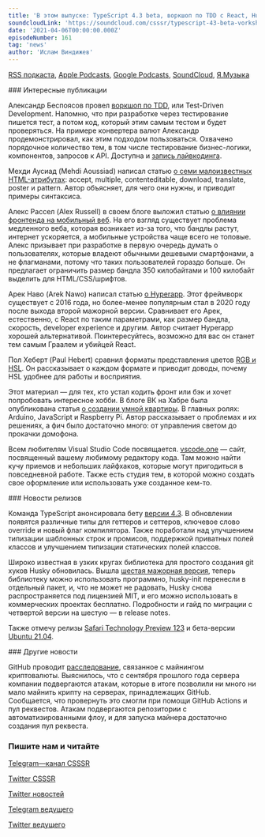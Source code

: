 ```yaml
---
title: 'В этом выпуске: TypeScript 4.3 beta, воркшоп по TDD c React, Husky 6, фреймворк Hyperapp и инциденты с майнингом крипты на серверах GitHub.'
soundcloudLink: 'https://soundcloud.com/csssr/typescript-43-beta-vorkshop-po-tdd-c-react-husky-6-sravnenie-hyperapp-s-react-rgb-i-hsl'
date: '2021-04-06T00:00:00.000Z'
episodeNumber: 161
tag: 'news'
author: 'Ислам Виндижев'
---
```


  [RSS подкаста](https://radio.csssr.com/rss/news512.rss), [Apple Podcasts](https://podcasts.apple.com/us/podcast/id1370045815), [Google Podcasts](https://podcasts.google.com/?feed=aHR0cHM6Ly9yYWRpby5jc3Nzci5jb20vcnNzL25ld3M1MTIucnNz&ep=14), [SoundCloud](https://soundcloud.com/csssr/sets/512-news), [Я.Музыка](https://music.yandex.ru/album/7040324/track/54795992)

<ParagraphWithImage imageName="manWithLaptop" imageSide="right">
  ### Интересные публикации

Александр Беспоясов провел [воркшоп по TDD](https://bespoyasov.ru/blog/tdd-workshop/), или Test-Driven Development. Напомню, что при разработке через тестирование пишется тест, а потом код, который этим самым тестом и будет проверяться. На примере конвертера валют Александр продемонстрировал, как этим подходом пользоваться. Охвачено порядочное количество тем, в том числе тестирование бизнес-логики, компонентов, запросов к API. Доступна и [запись лайвкодинга](https://www.youtube.com/watch?v=oaktsy6YKMk).
</ParagraphWithImage>

Мехди Аусиад (Mehdi Aoussiad) написал статью [о семи малоизвестных HTML-атрибутах](https://javascript.plainenglish.io/7-useful-html-attributes-that-you-probably-dont-know-661784fe21e): accept, multiple, contenteditable, download, translate, poster и pattern. Автор объясняет, для чего они нужны, и приводит примеры синтаксиса.

Алекс Рассел (Alex Russell) в своем блоге выложил статью [о влиянии фронтенда на мобильный веб](https://infrequently.org/2021/03/the-performance-inequality-gap/). На его взгляд существует проблема медленного веба, которая возникает из-за того, что бандлы растут, интернет ускоряется, а мобильные устройства чаще всего не топовые. Алекс призывает при разработке в первую очередь думать о пользователях, которые владеют обычными дешевыми смартфонами, а не флагманами, потому что таких пользователей гораздо больше. Он предлагает ограничить размер бандла 350 килобайтами и 100 килобайт выделить для HTML/CSS/шрифтов.

Арек Наво (Arek Nawo) написал статью [о Hyperapp](https://blog.asayer.io/hyperapp-is-it-the-lightweight-react-killer). Этот фреймворк существует с 2016 года, но более-менее популярным стал в 2020 году после выхода второй мажорной версии. Сравнивает его Арек, естественно, с React по таким параметрами, как размер бандла, скорость, developer experience и другим. Автор считает Hyperapp хорошей альтернативой. Поинтересуйтесь, возможно для вас он станет тем самым Граалем и убийцей React.

Пол Хеберт (Paul Hebert) сравнил форматы представления цветов [RGB и HSL](https://cloudfour.com/thinks/hsl-a-color-format-for-humans/). Он рассказывает о каждом формате и приводит доводы, почему HSL удобнее для работы и восприятия.

Этот материал — для тех, кто устал кодить фронт или бэк и хочет попробовать интересное хобби. В блоге ВК на Хабре была опубликована статья [о создании умной квартиры](https://habr.com/ru/company/vk/blog/549596/). В главных ролях: Arduino, JavaScript и Raspberry Pi. Автор рассказывает о проблемах и их решениях, а фич было достаточно много: от управления светом до прокачки домофона.

Всем любителям Visual Studio Code посвящается. [vscode.one](https://vscode.one/) — сайт, посвященный вашему любимому редактору кода. Там можно найти кучу приемов и небольших лайфхаков, которые могут пригодиться в повседневной работе. Также есть студия тем, в которой можно создать свое оформление или использовать уже созданное кем-то.

<ParagraphWithImage imageName="laptopNews" imageSide="right">
  ### Новости релизов

Команда TypeScript анонсировала бету [версии 4.3](https://devblogs.microsoft.com/typescript/announcing-typescript-4-3-beta/). В обновлении появятся различные типы для геттеров и сеттеров, ключевое слово override и новый флаг компилятора. Также поработали над улучшением типизации шаблонных строк и промисов, поддержкой приватных полей классов и улучшением типизации статических полей классов.
</ParagraphWithImage>

Широко известная в узких кругах библиотека для простого создания git хуков Husky обновилась. Вышла [шестая мажорная версия](https://github.com/typicode/husky/releases/tag/v6.0.0), теперь библиотеку можно использовать программно, husky-init перенесли в отдельный пакет, и, что не может не радовать, Husky снова распространяется под лицензией MIT, и его можно использовать в коммерческих проектах бесплатно. Подробности и гайд по миграции с четвертой версии на шестую — в release notes.

Также отмечу релизы [Safari Technology Preview 123](https://webkit.org/blog/11585/release-notes-for-safari-technology-preview-123/) и бета-версии [Ubuntu 21.04](https://lists.ubuntu.com/archives/ubuntu-announce/2021-April/000267.html).

<ParagraphWithImage imageName="laptopDialog" imageSide="right">
  ### Другие новости

GitHub проводит [расследование](https://therecord.media/github-investigating-crypto-mining-campaign-abusing-its-server-infrastructure/), связанное с майнингом криптовалюты. Выяснилось, что с сентября прошлого года сервера компании подвергаются атакам, которые в итоге позволили ни много ни мало майнить крипту на серверах, принадлежащих GitHub. Сообщается, что провернуть это смогли при помощи GitHub Actions и пул реквестов. Атакам подвергаются репозитории с автоматизированными флоу, и для запуска майнера достаточно создания пул реквеста.
</ParagraphWithImage>

  ### Пишите нам и читайте
  [Telegram—канал CSSSR](https://t.me/csssr)

  [Twitter CSSSR](https://twitter.com/csssr_dev)

  [Twitter новостей](https://twitter.com/csssr_news)

  [Telegram ведущего](https://t.me/Vindizh)

  [Twitter ведущего](https://twitter.com/Vindizh)
